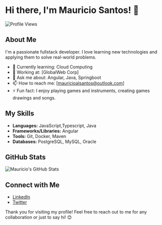 # Hi there, I'm Mauricio Santos! 👋

![Profile Views](https://komarev.com/ghpvc/?username=MauricioAlSantos&color=blue)

## About Me

I'm a passionate fullstack developer. I love learning new technologies and applying them to solve real-world problems. 

- 🌱 Currently learning: Cloud Computing
- 💼 Working at: [GlobalWeb Corp]
- 💬 Ask me about: Angular, Java, Springboot
- 📫 How to reach me: [mauricioalsantos@outlook.com]
- ⚡ Fun fact: I enjoy playing games and instruments, creating games drawings and songs.

## My Skills

- **Languages:** JavaScript,Typescript, Java
- **Frameworks/Libraries:** Angular
- **Tools:** Git, Docker, Maven
- **Databases:** PostgreSQL, MySQL, Oracle

## GitHub Stats

![Mauricio's GitHub Stats](https://github-readme-stats.vercel.app/api?username=MauricioAlSantos&show_icons=true&theme=dark)

## Connect with Me

- [LinkedIn](https://www.linkedin.com/in/mauricioalsantos/)
- [Twitter](https://twitter.com/mauricioalsantos)

Thank you for visiting my profile! Feel free to reach out to me for any collaboration or just to say hi! 😊
